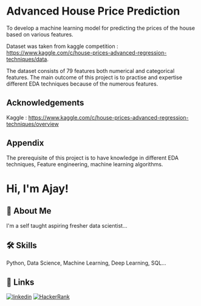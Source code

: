 
# Advanced House Price Prediction

To develop a machine learning model for predicting the prices of the house based on various features.

Dataset was taken from kaggle competition : https://www.kaggle.com/c/house-prices-advanced-regression-techniques/data.

The dataset consists of 79 features both numerical and categorical features. The main outcome of this project is to practise and expertise different EDA techniques because of the numerous features.


## Acknowledgements

Kaggle : https://www.kaggle.com/c/house-prices-advanced-regression-techniques/overview
  
## Appendix

The prerequisite of this project is to have knowledge in different EDA techniques, Feature engineering, machine learning algorithms.
# Hi, I'm Ajay! 

  
## 🚀 About Me
I'm a self taught aspiring fresher data scientist...

  
## 🛠 Skills
Python, Data Science, Machine Learning, Deep Learning, SQL...

  
## 🔗 Links
[![linkedin](https://img.shields.io/badge/linkedin-0A66C2?style=for-the-badge&logo=linkedin&logoColor=white)](https://www.linkedin.com/in/ajay-murali-304344163/)
[![HackerRank](https://img.shields.io/badge/hackerRank-1DA1F2?style=for-the-badge&logo=hackerRank&logoColor=black)](https://www.hackerrank.com/ajay1998)

  
